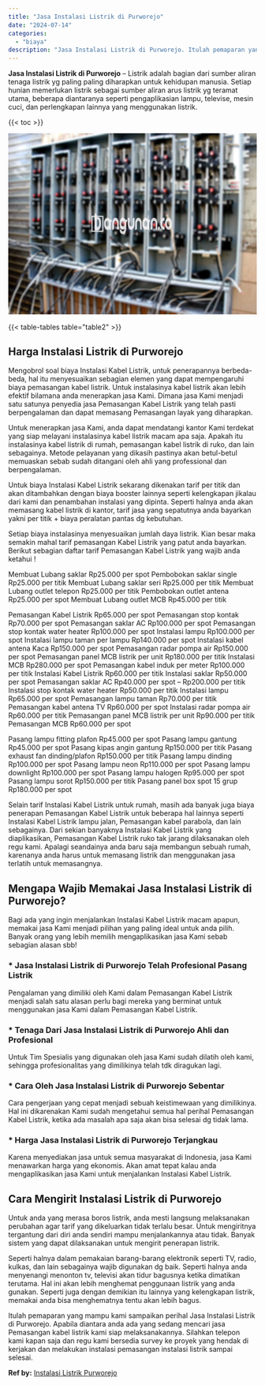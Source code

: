 ```yaml
---
title: "Jasa Instalasi Listrik di Purworejo"
date: "2024-07-14"
categories: 
  - "biaya"
description: "Jasa Instalasi Listrik di Purworejo. Itulah pemaparan yang mampu kami sampaikan perihal Jasa Instalasi Listrik di Purworejo. Apabila diantara anda ada yang s..."
---
```


**Jasa Instalasi Listrik di Purworejo** – Listrik adalah bagian dari sumber aliran tenaga listrik yg paling paling diharapkan untuk kehidupan manusia. Setiap hunian memerlukan listrik sebagai sumber aliran arus listrik yg teramat utama, beberapa diantaranya seperti pengaplikasian lampu, televise, mesin cuci, dan perlengkapan lainnya yang menggunakan listrik.

{{< toc >}}

![Jasa Instalasi Listrik di Purworejo](/images/instalasi-listrik-murah23.png)

{{< table-tables table="table2" >}}

## Harga Instalasi Listrik di Purworejo

Mengobrol soal biaya Instalasi Kabel Listrik, untuk penerapannya berbeda-beda, hal itu menyesuaikan sebagian elemen yang dapat mempengaruhi biaya pemasangan kabel listrik. Untuk instalasinya kabel listrik akan lebih efektif bilamana anda menerapkan jasa Kami. Dimana jasa Kami menjadi satu satunya penyedia jasa Pemasangan Kabel Listrik yang telah pasti berpengalaman dan dapat memasang Pemasangan layak yang diharapkan.

Untuk menerapkan jasa Kami, anda dapat mendatangi kantor Kami terdekat yang siap melayani instalasinya kabel listrik macam apa saja. Apakah itu instalasinya kabel listrik di rumah, pemasangan kabel listrik di ruko, dan lain sebagainya. Metode pelayanan yang dikasih pastinya akan betul-betul memuaskan sebab sudah ditangani oleh ahli yang professional dan berpengalaman.

Untuk biaya Instalasi Kabel Listrik sekarang dikenakan tarif per titik dan akan ditambahkan dengan biaya booster lainnya seperti kelengkapan jikalau dari kami dan penambahan instalasi yang dipinta. Seperti halnya anda akan memasang kabel listrik di kantor, tarif jasa yang sepatutnya anda bayarkan yakni per titik + biaya peralatan pantas dg kebutuhan.

Setiap biaya instalasinya menyesuaikan jumlah daya listrik. Kian besar maka semakin mahal tarif pemasangan Kabel Listrik yang patut anda bayarkan. Berikut sebagian daftar tarif Pemasangan Kabel Listrik yang wajib anda ketahui !

Membuat Lubang saklar Rp25.000 per spot Pembobokan saklar single Rp25.000 per titik Membuat Lubang saklar seri Rp25.000 per titik Membuat Lubang outlet telepon Rp25.000 per titik Pembobokan outlet antena Rp25.000 per spot Membuat Lubang outlet MCB Rp45.000 per titik

Pemasangan Kabel Listrik Rp65.000 per spot Pemasangan stop kontak Rp70.000 per spot Pemasangan saklar AC Rp100.000 per spot Pemasangan stop kontak water heater Rp100.000 per spot Instalasi lampu Rp100.000 per spot Instalasi lampu taman per lampu Rp140.000 per spot Instalasi kabel antena Kaca Rp150.000 per spot Pemasangan radar pompa air Rp150.000 per spot Pemasangan panel MCB listrik per unit Rp180.000 per titik Instalasi MCB Rp280.000 per spot Pemasangan kabel induk per meter Rp100.000 per titik Instalasi Kabel Listrik Rp60.000 per titik Instalasi saklar Rp50.000 per spot Pemasangan saklar AC Rp40.000 per spot – Rp200.000 per titik Instalasi stop kontak water heater Rp50.000 per titik Instalasi lampu Rp65.000 per spot Pemasangan lampu taman Rp70.000 per titik Pemasangan kabel antena TV Rp60.000 per spot Instalasi radar pompa air Rp60.000 per titik Pemasangan panel MCB listrik per unit Rp90.000 per titik Pemasangan MCB Rp60.000 per spot

Pasang lampu fitting plafon Rp45.000 per spot Pasang lampu gantung Rp45.000 per spot Pasang kipas angin gantung Rp150.000 per titik Pasang exhaust fan dinding/plafon Rp150.000 per titik Pasang lampu dinding Rp100.000 per spot Pasang lampu neon Rp110.000 per spot Pasang lampu downlight Rp100.000 per spot Pasang lampu halogen Rp95.000 per spot Pasang lampu sorot Rp150.000 per titik Pasang panel box spot 15 grup Rp180.000 per spot

Selain tarif Instalasi Kabel Listrik untuk rumah, masih ada banyak juga biaya penerapan Pemasangan Kabel Listrik untuk beberapa hal lainnya seperti Instalasi Kabel Listrik lampu jalan, Pemasangan kabel parabola, dan lain sebagainya. Dari sekian banyaknya Instalasi Kabel Listrik yang diaplikasikan, Pemasangan Kabel Listrik ruko tak jarang dilaksanakan oleh regu kami. Apalagi seandainya anda baru saja membangun sebuah rumah, karenanya anda harus untuk memasang listrik dan menggunakan jasa terlatih untuk memasangnya.

## Mengapa Wajib Memakai Jasa Instalasi Listrik di Purworejo?

Bagi ada yang ingin menjalankan Instalasi Kabel Listrik macam apapun, memakai jasa Kami menjadi pilihan yang paling ideal untuk anda pilih. Banyak orang yang lebih memilih mengaplikasikan jasa Kami sebab sebagian alasan sbb!

### \* Jasa Instalasi Listrik di Purworejo Telah Profesional Pasang Listrik

Pengalaman yang dimiliki oleh Kami dalam Pemasangan Kabel Listrik menjadi salah satu alasan perlu bagi mereka yang berminat untuk menggunakan jasa Kami dalam Pemasangan Kabel Listrik.

### \* Tenaga Dari Jasa Instalasi Listrik di Purworejo Ahli dan Profesional

Untuk Tim Spesialis yang digunakan oleh jasa Kami sudah dilatih oleh kami, sehingga profesionalitas yang dimilikinya telah tdk diragukan lagi.

### \* Cara Oleh Jasa Instalasi Listrik di Purworejo Sebentar

Cara pengerjaan yang cepat menjadi sebuah keistimewaan yang dimilikinya. Hal ini dikarenakan Kami sudah mengetahui semua hal perihal Pemasangan Kabel Listrik, ketika ada masalah apa saja akan bisa selesai dg tidak lama.

### \* Harga Jasa Instalasi Listrik di Purworejo Terjangkau

Karena menyediakan jasa untuk semua masyarakat di Indonesia, jasa Kami menawarkan harga yang ekonomis. Akan amat tepat kalau anda mengaplikasikan jasa Kami untuk menjalankan Instalasi Kabel Listrik.

## Cara Mengirit Instalasi Listrik di Purworejo


Untuk anda yang merasa boros listrik, anda mesti langsung melaksanakan perubahan agar tarif yang dikeluarkan tidak terlalu besar. Untuk mengiritnya tergantung dari diri anda sendiri mampu menjalankannya atau tidak. Banyak sistem yang dapat dilaksanakan untuk mengirit penerapan listrik.

Seperti halnya dalam pemakaian barang-barang elektronik seperti TV, radio, kulkas, dan lain sebagainya wajib digunakan dg baik. Seperti halnya anda menyenangi menonton tv, televisi akan tidur bagusnya ketika dimatikan terutama. Hal ini akan lebih menghemat penggunaan listrik yang anda gunakan. Seperti juga dengan demikian itu lainnya yang kelengkapan listrik, memakai anda bisa menghematnya tentu akan lebih bagus.

Itulah pemaparan yang mampu kami sampaikan perihal Jasa Instalasi Listrik di Purworejo. Apabila diantara anda ada yang sedang mencari jasa Pemasangan kabel listrik kami siap melaksanakannya. Silahkan telepon kami kapan saja dan regu kami bersedia survey ke proyek yang hendak di kerjakan dan melakukan instalasi pemasangan instalasi listrik sampai selesai.

**Ref by:** [Instalasi Listrik Purworejo](https://id.wikipedia.org/wiki/Instalasi)
